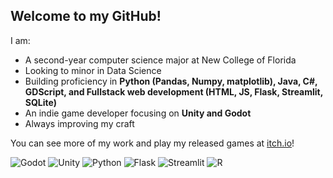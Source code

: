 ## Welcome to my GitHub!

I am:
- A second-year computer science major at New College of Florida
- Looking to minor in Data Science
- Building proficiency in **Python (Pandas, Numpy, matplotlib), Java, C#, GDScript, and Fullstack web development (HTML, JS, Flask, Streamlit, SQLite)**
- An indie game developer focusing on **Unity and Godot**
- Always improving my craft

You can see more of my work and play my released games at [itch.io](https://schweem.itch.io/)!

![Godot](https://img.shields.io/badge/Godot-478CBF?style=for-the-badge&logo=GodotEngine&logoColor=white) ![Unity](https://img.shields.io/badge/Unity-100000?style=for-the-badge&logo=unity&logoColor=white) ![Python](https://img.shields.io/badge/Python-FFD43B?style=for-the-badge&logo=python&logoColor=blue) ![Flask](https://img.shields.io/badge/Flask-000000?style=for-the-badge&logo=flask&logoColor=white) ![Streamlit](https://img.shields.io/badge/Streamlit-FF4B4B?style=for-the-badge&logo=Streamlit&logoColor=white) ![R](https://img.shields.io/badge/R-276DC3?style=for-the-badge&logo=r&logoColor=white) 
